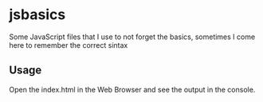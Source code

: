 # jsbasics
Some JavaScript files that I use to not forget the basics, sometimes I come here to remember the correct sintax

## Usage
Open the index.html in the Web Browser and see the output in the console.